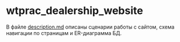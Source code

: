 # wtprac_dealership_website

В файле [description.md](docs/description.md) описаны сценарии работы с сайтом, схема навигации по страницам и ER-диаграмма БД.